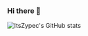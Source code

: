 ### Hi there 👋
![ItsZypec's GitHub stats](https://github-readme-stats.vercel.app/api?username=ItsZypec&count_private=true&show_icons=true&text_color=FFFFFF&title_color=FFFFFF&bg_color=0f0c29,302b63,24243e)
